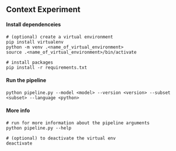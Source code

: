 ## Context Experiment


#### Install dependenceies
```shell
# (optional) create a virtual environment
pip install virtualenv
python -m venv .<name_of_virtual_environment>
source .<name_of_virtual_environment>/bin/activate

# install packages
pip install -r requirements.txt
```

#### Run the pipeline
```shell
python pipeline.py --model <model> --version <version> --subset <subset> --language <python>
```

#### More info
```shell
# run for more information about the pipeline arguments
python pipeline.py --help

# (optional) to deactivate the virtual env
deactivate
```